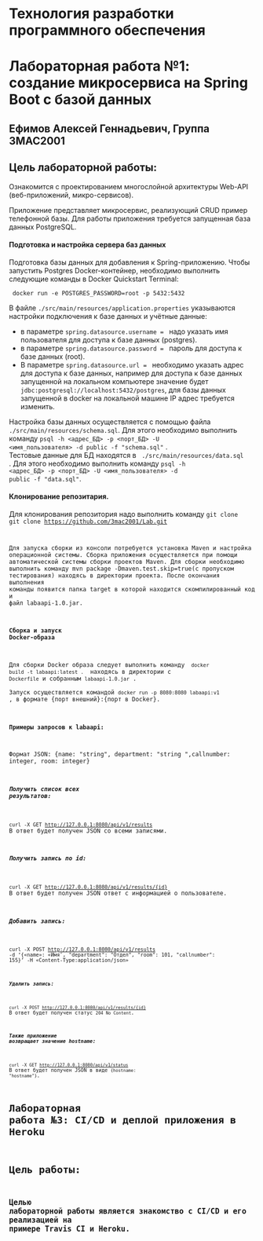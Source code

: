 
# Технология разработки программного обеспечения
# Лабораторная работа №1: создание микросервиса на Spring Boot с базой данных
## Ефимов Алексей Геннадьевич, Группа 3МАС2001
## Цель лабораторной работы: 
Ознакомится с проектированием многослойной архитектуры Web-API (веб-приложений, микро-сервисов).

Приложение представляет микросервис, реализующий CRUD пример телефонной базы.
Для работы приложения требуется запущенная база данных PostgreSQL. 
#### Подготовка и настройка сервера баз данных
Подготовка базы данных для добавления к Spring-приложению. Чтобы запустить Postgres Docker-контейнер, необходимо выполнить следующие команды в Docker Quickstart Terminal:

` docker run -e POSTGRES_PASSWORD=root -p 5432:5432` 
 
В файле <code>./src/main/resources/application.properties</code> указываются настройки подключения к базе данных и учётные данные:
  * в параметре <code>spring.datasource.username = </code> надо указать имя пользователя для доступа к базе данных (postgres).
  * в параметре <code>spring.datasource.password = </code> пароль для доступа к базе данных (root). 
  * В параметре <code>spring.datasource.url = </code> необходимо указать адрес для доступа к базе данных, например для доступа к базе данных запущенной на локальном компьютере значение будет <code>jdbc:postgresql://localhost:5432/postgres</code>, для базы данных запущенной в docker на локальной машине IP адрес требуется изменить.   

Настройка базы данных осуществляется с помощью файла <code>./src/main/resources/schema.sql</code>. Для этого необходимо выполнить команду <code>psql -h <адрес_БД> -p <порт_БД> -U <имя_пользователя> -d public -f "schema.sql"</code> .  
Тестовые данные для БД находятся в <code> ./src/main/resources/data.sql </code> . Для этого необходимо выполнить команду <code>psql -h <адрес_БД> -p <порт_БД> -U <имя_пользователя> -d public -f "data.sql"</code>.    
#### Клонирование репозитария.
Для клонирования репозитория надо выполнить команду <code>git clone  git clone https://github.com/3mac2001/Lab.git
 
Для запуска сборки из консоли потребуется установка Maven и настройка операционной системы. Сборка приложения осуществляется при помощи автоматической системы сборки проектов Maven. 
Для сборки необходимо выполнить команду mvn package -Dmaven.test.skip=true(с пропуском тестирования) находясь в директории проекта. После окончания выполнения команды появится папка target в которой находится скомпилированный код и файл labaapi-1.0.jar.
#### Сборка и запуск Docker-образа 
Для сборки Docker образа следует выполнить команду <code> docker build -t labaapi:latest . </code> находясь в директории с <code>Dockerfile</code> и собранным <code>labaapi-1.0.jar</code> .  
Запуск осуществляется командой <code>docker run -p 8080:8080 labaapi:v1 </code>, в формате {порт внешний}:{порт в Docker}.  
#### Примеры запросов к labaapi:
Формат JSON: {name: "string", department: "string ",callnumber: integer, room: integer}
##### Получить список всех результатов: 
<code>curl -X GET http://127.0.0.1:8080/api/v1/results</code>
В ответ будет получен JSON со всеми записями. 
##### Получить запись по id: 
<code>curl -X GET http://127.0.0.1:8080/api/v1/results/{id}</code> 
В ответ будет получен JSON ответ с информацией о пользователе. 
##### Добавить запись: 
<code>curl -X POST http://127.0.0.1:8080/api/v1/results -d ‘{«name»: «Имя″, "department": "Отдел", "room": 101, "callnumber": 155}’ -H «Content-Type:application/json» 
##### Удалить запись: 
<code>curl -X POST http://127.0.0.1:8080/api/v1/results/{id}</code>
В ответ будет получен статус <code>204 No Content</code>.
##### Также приложение возвращает значение hostname: 
<code>curl -X GET http://127.0.0.1:8080/api/v1/status</code>
В ответ будет получен JSON в виде <code>{hostname: "hostname"}</code>. 

# Лабораторная работа №3: CI/CD и деплой приложения в Heroku
# Цель работы: 
## Целью лабораторной работы является знакомство с CI/CD и его реализацией на примере Travis CI и Heroku.

